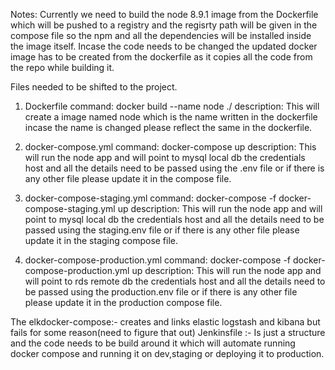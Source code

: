 Notes:
Currently we need to build the node 8.9.1 image from the Dockerfile which will be pushed to a registry and the regisrty path will be given in the compose file so the npm and all the dependencies will be installed inside the image itself. Incase the code needs to be changed the updated docker image has to be created from the dockerfile as it copies all the code from the repo while building it.

Files needed to be shifted to the project.

1. Dockerfile
   command: docker build --name node ./
   description: This will create a image named node which is the name written in the dockerfile incase the name is changed                     please reflect the same in the dockerfile.
   
2. docker-compose.yml 
   command: docker-compose up 
   description: This will run the node app and will point to mysql local db the credentials host and all the details need to                   be passed using the .env file or if there is any other file please update it in the compose                                     file.
   
3. docker-compose-staging.yml
   command: docker-compose -f docker-compose-staging.yml up
   description: This will run the node app and will point to mysql local db the credentials host and all the details need to                   be passed using the staging.env file or if there is any other file please update it in the staging compose                     file.
   
4. docker-compose-production.yml
   command: docker-compose -f docker-compose-production.yml up
   description: This will run the node app and will point to rds remote db the credentials host and all the details need to                     be passed using the production.env file or if there is any other file please update it in the production                       compose file. 


The elkdocker-compose:- creates and links elastic logstash and kibana but fails for some reason(need to figure that out)  Jenkinsfile :- Is just a structure and the code needs to be build around it which will automate running docker compose and running it on dev,staging or deploying it to production.  
